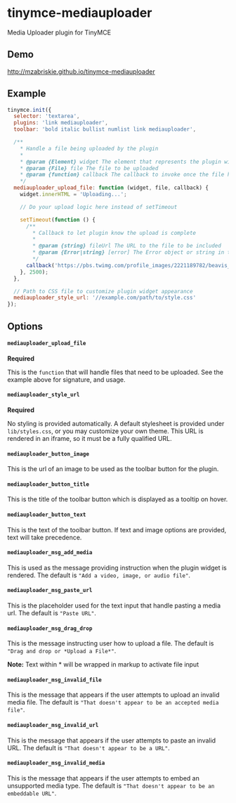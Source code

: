 # tinymce-mediauploader

Media Uploader plugin for TinyMCE

## Demo

http://mzabriskie.github.io/tinymce-mediauploader

## Example

```js
tinymce.init({
  selector: 'textarea',
  plugins: 'link mediauploader',
  toolbar: 'bold italic bullist numlist link mediauploader',

  /**
    * Handle a file being uploaded by the plugin
    *
    * @param {Element} widget The element that represents the plugin widget
    * @param {File} file The file to be uploaded
    * @param {function} callback The callback to invoke once the file has been uploaded
    */
  mediauploader_upload_file: function (widget, file, callback) {
    widget.innerHTML = 'Uploading...';

    // Do your upload logic here instead of setTimeout

    setTimeout(function () {
      /**
        * Callback to let plugin know the upload is complete
        *
        * @param {string} fileUrl The URL to the file to be included
        * @param {Error|string} [error] The Error object or string in the event an error occurred
        */
      callback('https://pbs.twimg.com/profile_images/2221189782/beavis_butthead.jpg');
    }, 2500);
  },

  // Path to CSS file to customize plugin widget appearance
  mediauploader_style_url: '//example.com/path/to/style.css'
});
```

## Options

#### `mediauploader_upload_file`

**Required**

This is the `function` that will handle files that need to be uploaded. See the example above for signature, and usage.

#### `mediauploader_style_url`

**Required**

No styling is provided automatically. A default stylesheet is provided under `lib/styles.css`, or you may customize your own theme. This URL is rendered in an iframe, so it must be a fully qualified URL.

#### `mediauploader_button_image`

This is the url of an image to be used as the toolbar button for the plugin.

#### `mediauploader_button_title`

This is the title of the toolbar button which is displayed as a tooltip on hover.

#### `mediauploader_button_text`

This is the text of the toolbar button. If text and image options are provided, text will take precedence.

#### `mediauploader_msg_add_media`

This is used as the message providing instruction when the plugin widget is rendered. The default is `"Add a video, image, or audio file"`.

#### `mediauploader_msg_paste_url`

This is the placeholder used for the text input that handle pasting a media url. The default is `"Paste URL"`.

#### `mediauploader_msg_drag_drop`

This is the message instructing user how to upload a file. The default is `"Drag and drop or *Upload a File*"`.

**Note:** Text within * will be wrapped in markup to activate file input

#### `mediauploader_msg_invalid_file`

This is the message that appears if the user attempts to upload an invalid media file. The default is `"That doesn't appear to be an accepted media file"`.

#### `mediauploader_msg_invalid_url`

This is the message that appears if the user attempts to paste an invalid URL. The default is `"That doesn't appear to be a URL"`.

#### `mediauploader_msg_invalid_media`

This is the message that appears if the user attempts to embed an unsupported media type. The default is `"That doesn't appear to be an embeddable URL"`.
